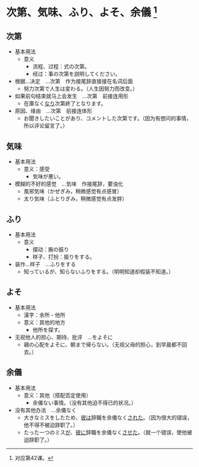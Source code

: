 # 次第、気味、ふり、よそ、余儀 [^title]

## 次第
- 基本用法
  - 意义
    - 流程、过程：式の次第。
    - 经过：事の次第を説明してください。
- 根据...决定　...次第　作为接尾辞直接接在名词后面
  - 努力次第で人生は変わる。（人生因努力而改变。）
- 如果前句结束就马上会发生　...次第　前接连用形
  - 在庫なく<u>なり</u>次第終了となります。
- 原因、缘由　...次第　前接连体形
  - お聞きしたいことがあり、コメントした次第です。（因为有想问的事情，所以评论留言了。）

## 気味
- 基本用法
  - 意义：感受
    - 気味が悪い。
- 模糊的不好的感觉　...気味　作接尾辞，要浊化
  - 風邪気味（かぜぎみ，稍微感觉有点感冒）
  - 太り気味（ふとりぎみ，稍微感觉有点发胖）

## ふり
- 基本用法
  - 意义
    - 摆动：腕の振り
    - 样子、打扮：振りをする。
- 装作...样子　...ふりをする
  - 知っているが、知らないふりをする。（明明知道却假装不知道。）

## よそ 
- 基本用法
  - 漢字：余所・他所
  - 意义：其他的地方
    - 他所を探す。
- 无视他人的担心、期待、批评　...をよそに
  - 親の心配をよそに、朝まで帰らない。（无视父母的担心，到早晨都不回去。）

## 余儀
- 基本用法
  - 意义：其他（搭配否定使用）
    - 余儀ない事情。（没有其他迫不得已的状况。）
- 没有其他办法　...余儀なく
  - 大きなミスをしたため、<u>彼は</u>辞職を余儀なく<u>された</u>。（因为很大的错误，他不得不被迫辞职了。）
  - たった一つのミス<u>が</u>、<u>彼に</u>辞職を余儀なく<u>させた</u>。（就一个错误，使他被迫辞职了。）


[^title]: 对应第42课。

